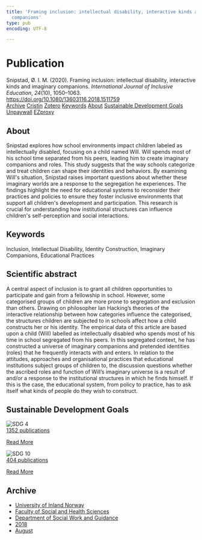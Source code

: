 ```yaml
---
title: 'Framing inclusion: intellectual disability, interactive kinds and imaginary
  companions'
type: pub
encoding: UTF-8

---
```

<h1>Publication</h1>
<article id="csl-bib-container-K7RVSJ45" class="csl-bib-container">
  <div class="csl-bib-body"> <div class="csl-entry">Snipstad, Ø. I. M. (2020). Framing inclusion: intellectual disability, interactive kinds and imaginary companions. <i>International Journal of Inclusive Education</i>, <i>24</i>(10), 1050–1063. <a href="https://doi.org/10.1080/13603116.2018.1511759">https://doi.org/10.1080/13603116.2018.1511759</a></div> </div>
  <div class="csl-bib-buttons">
    <a href="#taxonomy-article-K7RVSJ45" alt="archive" class="csl-bib-button">Archive</a>
    <a href="https://app.cristin.no/results/show.jsf?id=1601664" alt="Cristin" class="csl-bib-button">Cristin</a>
    <a href="http://zotero.org/groups/5881554/items/K7RVSJ45" alt="Zotero" class="csl-bib-button">Zotero</a>
    <a href="#keywords-article-K7RVSJ45" alt="keywords" class="csl-bib-button">Keywords</a>
    <a href="#about-article-K7RVSJ45" alt="about_pub" class="csl-bib-button">About</a>
    <a href="#sdg-article-K7RVSJ45" alt="sdg" class="csl-bib-button">Sustainable Development Goals</a>
    <a href="https://doi.org/10.1080/13603116.2018.1511759" alt="Unpaywall" class="csl-bib-button">Unpaywall</a>
    <a href="https://doi.org/10.1080/13603116.2018.1511759" alt="EZproxy" class="csl-bib-button">EZproxy</a>
  </div>
  <div id="csl-bib-meta-container-K7RVSJ45"></div>
</article>
<div id="csl-bib-meta-K7RVSJ45" class="csl-bib-meta">
  <article id="about-article-K7RVSJ45" class="about_pub-article">
    <h1>About</h1>
    Snipstad explores how school environments impact children labeled as intellectually disabled, focusing on a child named Will. Will spends most of his school time separated from his peers, leading him to create imaginary companions and roles. This study suggests that the way schools categorize and treat children can shape their identities and behaviors. By examining Will's situation, Snipstad raises important questions about whether these imaginary worlds are a response to the segregation he experiences. The findings highlight the need for educational systems to reconsider their practices and policies to ensure they foster inclusive environments that support all children's development and participation. This research is crucial for understanding how institutional structures can influence children's self-perception and social interactions.
  </article>
  <article id="keywords-article-K7RVSJ45" class="keywords-article">
    <h1>Keywords</h1>
    Inclusion, Intellectual Disability, Identity Construction, Imaginary Companions, Educational Practices
  </article>
  <article id="abstract-article-K7RVSJ45" class="abstract-article">
    <h1>Scientific abstract</h1>
    A central aspect of inclusion is to grant all children opportunities to participate and gain from a fellowship in school. However, some categorised groups of children are more prone to segregation and exclusion than others. Drawing on philosopher Ian Hacking’s theories of the interactive relationship between how categories influence the categorised, the structures children are subjected to in schools affect how a child constructs her or his identity. The empirical data of this article are based upon a child (Will) labelled as intellectually disabled who spends most of his time in school segregated from his peers. In this segregated context, he has constructed a universe of imaginary companions and pretended identities (roles) that he frequently interacts with and enters. In relation to the attitudes, approaches and organisational practices that educational institutions subject groups of children to, the discussion questions whether the ascribed roles and function of Will’s imaginary universe is a result of and/or a response to the institutional structures in which he finds himself. If this is the case, the educational system, from policy to practice, has to ask itself what kinds of people do they wish to construct.
  </article>
  <article id="sdg-article-K7RVSJ45" class="sdg-article">
    <h1>Sustainable Development Goals</h1>
    <div class="sdg-container"><div id="sdg4" class="sdg">
        <img src="{{< params subfolder >}}images/sdg/sdg04_en.png" class="image" alt="SDG 4">
        <div class="sdg-overlay">
          <a href="/en/archive/?key=?sdg=4#archive" class="sdg-publication-count"><span>1352</span> publications</a>
          <p><a href="https://sdgs.un.org/goals/goal4" class="sdg-read-more">Read More</a></p>
        </div>
      </div> <div id="sdg10" class="sdg">
        <img src="{{< params subfolder >}}images/sdg/sdg10_en.png" class="image" alt="SDG 10">
        <div class="sdg-overlay">
          <a href="/en/archive/?key=?sdg=10#archive" class="sdg-publication-count"><span>404</span> publications</a>
          <p><a href="https://sdgs.un.org/goals/goal10" class="sdg-read-more">Read More</a></p>
        </div>
      </div></div>
  </article>
  <article id="taxonomy-article-K7RVSJ45" class="taxonomy-article">
    <h1>Archive</h1>
    <ul>
      <li>
        <a href="/en/archive/?key=3DCRN523">University of Inland Norway</a>
      </li>
      <li>
        <a href="/en/archive/?key=IDKFS3MX">Faculty of Social and Health Sciences</a>
      </li>
      <li>
        <a href="/en/archive/?key=CU4VFGCV">Department of Social Work and Guidance</a>
      </li>
      <li>
        <a href="/en/archive/?key=6YFFCMG5">2018</a>
      </li>
      <li>
        <a href="/en/archive/?key=J7PIAIX8">August</a>
      </li>
    </ul>
  </article>
</div>
